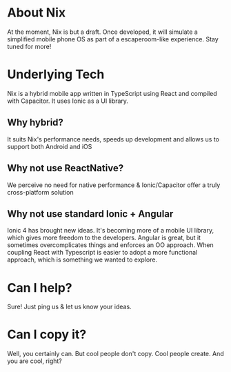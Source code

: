 # About Nix
At the moment, Nix is but a draft.
Once developed, it will simulate a simplified mobile phone OS as part of a escaperoom-like experience.
Stay tuned for more!

# Underlying Tech
Nix is a hybrid mobile app written in TypeScript using React and compiled with Capacitor.
It uses Ionic as a UI library.

## Why hybrid?
It suits Nix's performance needs, speeds up development and allows us to support both Android and iOS

## Why not use ReactNative?
We perceive no need for native performance & Ionic/Capacitor offer a truly cross-platform solution

## Why not use standard Ionic + Angular
Ionic 4 has brought new ideas. It's becoming more of a mobile UI library, which gives more freedom to the developers. 
Angular is great, but it sometimes overcomplicates things and enforces an OO approach.
When coupling React with Typescript is easier to adopt a more functional approach, which is something we wanted to explore.

# Can I help?
Sure! Just ping us & let us know your ideas.

# Can I copy it?
Well, you certainly can.
But cool people don't copy.
Cool people create.
And you are cool, right? 
